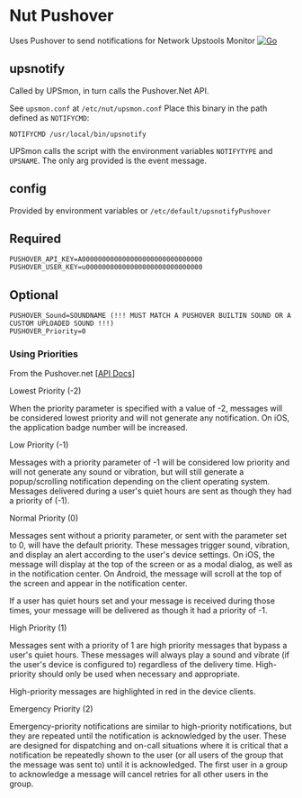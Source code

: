 # Nut Pushover

Uses Pushover to send notifications for Network Upstools Monitor
[![Go](https://github.com/ComputerComa/NutPushover/actions/workflows/go.yml/badge.svg)](https://github.com/ComputerComa/NutPushover/actions/workflows/go.yml)

## upsnotify



Called by UPSmon, in turn calls the Pushover.Net API.

See `upsmon.conf` at `/etc/nut/upsmon.conf`
Place this binary in the path defined as `NOTIFYCMD`:

```
NOTIFYCMD /usr/local/bin/upsnotify
```

UPSmon calls the script with the environment variables `NOTIFYTYPE` and `UPSNAME`. The only arg provided is the event message.

## config

Provided by environment variables or `/etc/default/upsnotifyPushover`


## Required
```
PUSHOVER_API_KEY=A000000000000000000000000000000
PUSHOVER_USER_KEY=u00000000000000000000000000000
```

## Optional
```
PUSHOVER_Sound=SOUNDNAME (!!! MUST MATCH A PUSHOVER BUILTIN SOUND OR A CUSTOM UPLOADED SOUND !!!)
PUSHOVER_Priority=0
```

### Using Priorities

From the Pushover.net [[API Docs](https://pushover.net/api#priority)]


Lowest Priority (-2)

When the priority parameter is specified with a value of -2, messages will be considered lowest priority and will not generate any notification. On iOS, the application badge number will be increased.

Low Priority (-1)

Messages with a priority parameter of -1 will be considered low priority and will not generate any sound or vibration, but will still generate a popup/scrolling notification depending on the client operating system. Messages delivered during a user's quiet hours are sent as though they had a priority of (-1).

Normal Priority (0)

Messages sent without a priority parameter, or sent with the parameter set to 0, will have the default priority. These messages trigger sound, vibration, and display an alert according to the user's device settings. On iOS, the message will display at the top of the screen or as a modal dialog, as well as in the notification center. On Android, the message will scroll at the top of the screen and appear in the notification center.

If a user has quiet hours set and your message is received during those times, your message will be delivered as though it had a priority of -1.

High Priority (1)

Messages sent with a priority of 1 are high priority messages that bypass a user's quiet hours. These messages will always play a sound and vibrate (if the user's device is configured to) regardless of the delivery time. High-priority should only be used when necessary and appropriate.

High-priority messages are highlighted in red in the device clients.

Emergency Priority (2)

Emergency-priority notifications are similar to high-priority notifications, but they are repeated until the notification is acknowledged by the user. These are designed for dispatching and on-call situations where it is critical that a notification be repeatedly shown to the user (or all users of the group that the message was sent to) until it is acknowledged. The first user in a group to acknowledge a message will cancel retries for all other users in the group. 

